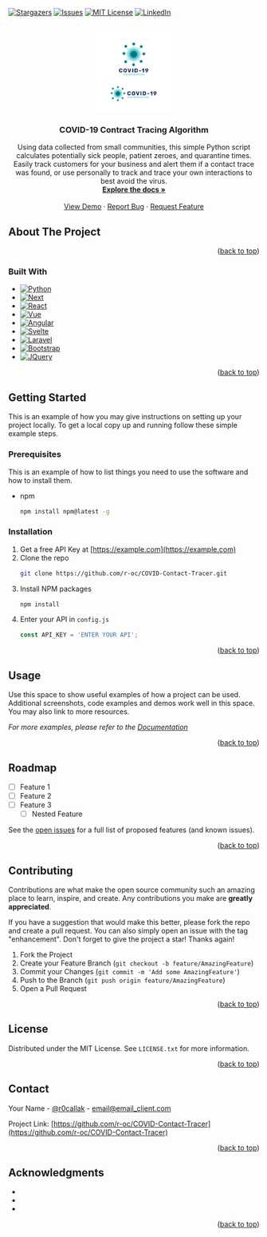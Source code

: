 <a name="readme-top"></a>

<!-- PROJECT SHIELDS -->
<!--
*** I'm using markdown "reference style" links for readability.
*** Reference links are enclosed in brackets [ ] instead of parentheses ( ).
*** See the bottom of this document for the declaration of the reference variables
*** for contributors-url, forks-url, etc. This is an optional, concise syntax you may use.
*** https://www.markdownguide.org/basic-syntax/#reference-style-links
-->
[![Stargazers][stars-shield]][stars-url]
[![Issues][issues-shield]][issues-url]
[![MIT License][license-shield]][license-url]
[![LinkedIn][linkedin-shield]][linkedin-url]



<!-- PROJECT LOGO -->
<br />
<div align="center">
  <a href="https://github.com/r-oc/COVID-Contact-Tracer">
    <img src="logo.jpg" alt="Logo" width="160" height="160">
  </a>

<h3 align="center">COVID-19 Contract Tracing Algorithm</h3>

  <p align="center">
    Using data collected from small communities, this simple Python script calculates potentially sick people, patient zeroes, and quarantine times. Easily track customers for your business and alert them if a contact trace was found, or use personally to track and trace your own interactions to best avoid the virus.
    <br />
    <a href="https://github.com/r-oc/COVID-Contact-Tracer"><strong>Explore the docs »</strong></a>
    <br />
    <br />
    <a href="https://github.com/r-oc/COVID-Contact-Tracer">View Demo</a>
    ·
    <a href="https://github.com/r-oc/COVID-Contact-Tracer/issues">Report Bug</a>
    ·
    <a href="https://github.com/r-oc/COVID-Contact-Tracer/issues">Request Feature</a>
  </p>
</div>

<!-- ABOUT THE PROJECT -->
## About The Project

<p align="right">(<a href="#readme-top">back to top</a>)</p>


### Built With

* [![Python][Python]][Python-url]
* [![Next][Next.js]][Next-url]
* [![React][React.js]][React-url]
* [![Vue][Vue.js]][Vue-url]
* [![Angular][Angular.io]][Angular-url]
* [![Svelte][Svelte.dev]][Svelte-url]
* [![Laravel][Laravel.com]][Laravel-url]
* [![Bootstrap][Bootstrap.com]][Bootstrap-url]
* [![JQuery][JQuery.com]][JQuery-url]

<p align="right">(<a href="#readme-top">back to top</a>)</p>



<!-- GETTING STARTED -->
## Getting Started

This is an example of how you may give instructions on setting up your project locally.
To get a local copy up and running follow these simple example steps.

### Prerequisites

This is an example of how to list things you need to use the software and how to install them.
* npm
  ```sh
  npm install npm@latest -g
  ```

### Installation

1. Get a free API Key at [https://example.com](https://example.com)
2. Clone the repo
   ```sh
   git clone https://github.com/r-oc/COVID-Contact-Tracer.git
   ```
3. Install NPM packages
   ```sh
   npm install
   ```
4. Enter your API in `config.js`
   ```js
   const API_KEY = 'ENTER YOUR API';
   ```

<p align="right">(<a href="#readme-top">back to top</a>)</p>



<!-- USAGE EXAMPLES -->
## Usage

Use this space to show useful examples of how a project can be used. Additional screenshots, code examples and demos work well in this space. You may also link to more resources.

_For more examples, please refer to the [Documentation](https://example.com)_

<p align="right">(<a href="#readme-top">back to top</a>)</p>



<!-- ROADMAP -->
## Roadmap

- [ ] Feature 1
- [ ] Feature 2
- [ ] Feature 3
    - [ ] Nested Feature

See the [open issues](https://github.com/r-oc/COVID-Contact-Tracer/issues) for a full list of proposed features (and known issues).

<p align="right">(<a href="#readme-top">back to top</a>)</p>



<!-- CONTRIBUTING -->
## Contributing

Contributions are what make the open source community such an amazing place to learn, inspire, and create. Any contributions you make are **greatly appreciated**.

If you have a suggestion that would make this better, please fork the repo and create a pull request. You can also simply open an issue with the tag "enhancement".
Don't forget to give the project a star! Thanks again!

1. Fork the Project
2. Create your Feature Branch (`git checkout -b feature/AmazingFeature`)
3. Commit your Changes (`git commit -m 'Add some AmazingFeature'`)
4. Push to the Branch (`git push origin feature/AmazingFeature`)
5. Open a Pull Request

<p align="right">(<a href="#readme-top">back to top</a>)</p>



<!-- LICENSE -->
## License

Distributed under the MIT License. See `LICENSE.txt` for more information.

<p align="right">(<a href="#readme-top">back to top</a>)</p>



<!-- CONTACT -->
## Contact

Your Name - [@r0callak](https://twitter.com/r0callak) - email@email_client.com

Project Link: [https://github.com/r-oc/COVID-Contact-Tracer](https://github.com/r-oc/COVID-Contact-Tracer)

<p align="right">(<a href="#readme-top">back to top</a>)</p>



<!-- ACKNOWLEDGMENTS -->
## Acknowledgments

* []()
* []()
* []()

<p align="right">(<a href="#readme-top">back to top</a>)</p>



<!-- MARKDOWN LINKS & IMAGES -->
<!-- https://www.markdownguide.org/basic-syntax/#reference-style-links -->
[contributors-shield]: https://img.shields.io/github/contributors/r-oc/COVID-Contact-Tracer.svg?style=for-the-badge
[contributors-url]: https://github.com/r-oc/COVID-Contact-Tracer/graphs/contributors
[forks-shield]: https://img.shields.io/github/forks/r-oc/COVID-Contact-Tracer.svg?style=for-the-badge
[forks-url]: https://github.com/r-oc/COVID-Contact-Tracer/network/members
[stars-shield]: https://img.shields.io/github/stars/r-oc/COVID-Contact-Tracer.svg?style=for-the-badge
[stars-url]: https://github.com/r-oc/COVID-Contact-Tracer/stargazers
[issues-shield]: https://img.shields.io/github/issues/r-oc/COVID-Contact-Tracer.svg?style=for-the-badge
[issues-url]: https://github.com/r-oc/COVID-Contact-Tracer/issues
[license-shield]: https://img.shields.io/github/license/r-oc/COVID-Contact-Tracer.svg?style=for-the-badge
[license-url]: https://github.com/r-oc/COVID-Contact-Tracer/blob/master/LICENSE.txt
[linkedin-shield]: https://img.shields.io/badge/-LinkedIn-black.svg?style=for-the-badge&logo=linkedin&colorB=555
[linkedin-url]: https://linkedin.com/in/r-oc
[product-screenshot]: images/screenshot.png
[Next.js]: https://img.shields.io/badge/next.js-000000?style=for-the-badge&logo=nextdotjs&logoColor=white
[Next-url]: https://nextjs.org/
[React.js]: https://img.shields.io/badge/React-20232A?style=for-the-badge&logo=react&logoColor=61DAFB
[React-url]: https://reactjs.org/
[Vue.js]: https://img.shields.io/badge/Vue.js-35495E?style=for-the-badge&logo=vuedotjs&logoColor=4FC08D
[Vue-url]: https://vuejs.org/
[Angular.io]: https://img.shields.io/badge/Angular-DD0031?style=for-the-badge&logo=angular&logoColor=white
[Angular-url]: https://angular.io/
[Svelte.dev]: https://img.shields.io/badge/Svelte-4A4A55?style=for-the-badge&logo=svelte&logoColor=FF3E00
[Svelte-url]: https://svelte.dev/
[Laravel.com]: https://img.shields.io/badge/Laravel-FF2D20?style=for-the-badge&logo=laravel&logoColor=white
[Laravel-url]: https://laravel.com
[Bootstrap.com]: https://img.shields.io/badge/Bootstrap-563D7C?style=for-the-badge&logo=bootstrap&logoColor=white
[Python]: https://img.shields.io/badge/Python-ffd343?style=for-the-badge&logo=python&logoColor=black
[Python-url]: https://python.org
[Bootstrap-url]: https://getbootstrap.com
[JQuery.com]: https://img.shields.io/badge/jQuery-0769AD?style=for-the-badge&logo=jquery&logoColor=white
[JQuery-url]: https://jquery.com 
